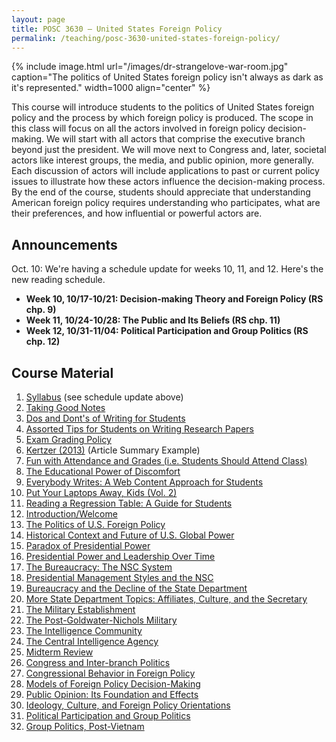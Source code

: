 ```yaml
---
layout: page
title: POSC 3630 – United States Foreign Policy
permalink: /teaching/posc-3630-united-states-foreign-policy/
---
```


{% include image.html url="/images/dr-strangelove-war-room.jpg" caption="The politics of United States foreign policy isn't always as dark as it's represented." width=1000 align="center" %}

This course will introduce students to the politics of United States foreign policy and the process by which foreign policy is produced. The scope in this class will focus on all the actors involved in foreign policy decision-making. We will start with all actors that comprise the executive branch beyond just the president. We will move next to Congress and, later, societal actors like interest groups, the media, and public opinion, more generally. Each discussion of actors will include applications to past or current policy issues to illustrate how these actors influence the decision-making process. By the end of the course, students should appreciate that understanding American foreign policy requires understanding who participates, what are their preferences, and how influential or powerful actors are.

## Announcements

Oct. 10: We're having a schedule update for weeks 10, 11, and 12. Here's the new reading schedule.

- **Week 10, 10/17-10/21: Decision-making Theory and Foreign Policy (RS chp. 9)**
- **Week 11, 10/24-10/28: The Public and Its Beliefs (RS chp. 11)**
- **Week 12, 10/31-11/04: Political Participation and Group Politics (RS chp. 12)**

## Course Material 

1. [Syllabus](https://www.dropbox.com/s/ov9ghdpxqaz9lsn/posc3630-fall2016-syllabus.pdf?dl=0) (see schedule update above)
2. [Taking Good Notes](http://svmiller.com/blog/2014/09/taking-good-notes/)
3. [Dos and Dont's of Writing for Students](http://svmiller.com/blog/2015/06/dos-and-donts-of-writing-for-students/)
4. [Assorted Tips for Students on Writing Research Papers](http://svmiller.com/blog/2015/12/assorted-tips-students-research-papers/)
5. [Exam Grading Policy](https://www.dropbox.com/s/apihjs7di81aqcv/svm-exam-grading-policy.pdf?dl=0)
6. [Kertzer (2013)](https://www.dropbox.com/s/452gjp55vub696m/svm-notes-kertzer2013msi.pdf?dl=0) (Article Summary Example)
7. [Fun with Attendance and Grades (i.e. Students Should Attend Class)](http://svmiller.com/blog/2016/05/fun-with-attendance-grades/)
8. [The Educational Power of Discomfort](http://svmiller.com/blog/2016/05/educational-power-discomfort/)
9. [Everybody Writes: A Web Content Approach for Students](http://svmiller.com/blog/2016/05/everybody-writes-academic/)
10. [Put Your Laptops Away, Kids (Vol. 2)](http://svmiller.com/blog/2016/05/put-your-laptops-away-2/)
11. [Reading a Regression Table: A Guide for Students](http://svmiller.com/blog/2014/08/reading-a-regression-table-a-guide-for-students/)
12. [Introduction/Welcome](https://www.dropbox.com/s/iyt9gekssux0q7q/posc3630-lecture-syllabus-day.pdf?dl=0)
13. [The Politics of U.S. Foreign Policy](https://www.dropbox.com/s/ore082xvo1c7jmv/posc3630-lecture-chp1.pdf?dl=0)
14. [Historical Context and Future of U.S. Global Power](https://www.dropbox.com/s/shjfatfros5id3q/posc3630-lecture-historical-context-future-usfp.pdf?dl=0)
15. [Paradox of Presidential Power](https://www.dropbox.com/s/f5lgciyv73opouz/posc3630-lecture-paradox-presidential-power.pdf?dl=0)
16. [Presidential Power and Leadership Over Time](https://www.dropbox.com/s/t4t43ijs42p97n9/posc3630-lecture-presidential-power-over-time.pdf?dl=0)
17. [The Bureaucracy: The NSC System](https://www.dropbox.com/s/hb38gomh4lqe10o/posc3630-lecture-bureaucracy-nsc.pdf?dl=0)
18. [Presidential Management Styles and the NSC](https://www.dropbox.com/s/9iuysp9sacmhl41/posc3630-lecture-presidential-styles-nsc.pdf?dl=0)
19. [Bureaucracy and the Decline of the State Department](https://www.dropbox.com/s/vw3v140622cee4i/posc3630-lecture-state-bureaucracy.pdf?dl=0)
20. [More State Department Topics: Affiliates, Culture, and the Secretary](https://www.dropbox.com/s/g29eq528y49f891/posc3630-lecture-state-other-topics.pdf?dl=0)
21. [The Military Establishment](https://www.dropbox.com/s/c7vju75szd7r7xd/posc3630-lecture-military-establishment.pdf?dl=0)
22. [The Post-Goldwater-Nichols Military](https://www.dropbox.com/s/56t1ivmpjlp0hv0/posc3630-lecture-post-g-n-military.pdf?dl=0)
23. [The Intelligence Community](https://www.dropbox.com/s/5kus5hcv0nl3kfj/posc3630-lecture-intelligence-community.pdf?dl=0)
24. [The Central Intelligence Agency](https://www.dropbox.com/s/i8u94ync5jyall9/posc3630-lecture-cia.pdf?dl=0)
25. [Midterm Review](https://www.dropbox.com/s/dh0iiqxks58cvhg/posc3630-lecture-midterm-review.pdf?dl=0)
26. [Congress and Inter-branch Politics](https://www.dropbox.com/s/st7q30lofreavlu/posc3630-lecture-congress-1.pdf?dl=0)
27. [Congressional Behavior in Foreign Policy](https://www.dropbox.com/s/p2mcohei44u338b/posc3630-lecture-congress-2.pdf?dl=0)
28. [Models of Foreign Policy Decision-Making](https://www.dropbox.com/s/kue3jimatsmmnsu/posc3630-lecture-fpdm-1.pdf?dl=0)
29. [Public Opinion: Its Foundation and Effects](https://www.dropbox.com/s/ku6feaon9wj42dr/posc3630-lecture-public-opinion-1.pdf?dl=0)
30. [Ideology, Culture, and Foreign Policy Orientations](https://www.dropbox.com/s/u55tahne8hj07hg/posc3630-lecture-public-opinion-2.pdf?dl=0)
31. [Political Participation and Group Politics](https://www.dropbox.com/s/ntwtqdpz5w40kl8/posc3630-lecture-group-politics-1.pdf?dl=0)
32. [Group Politics, Post-Vietnam](https://www.dropbox.com/s/wris9vy0dm8alno/posc3630-lecture-group-politics-2.pdf?dl=0)